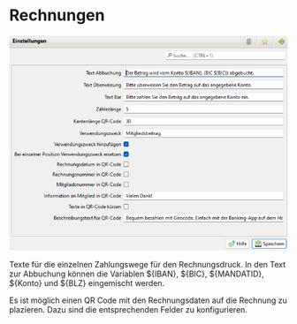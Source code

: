 # Rechnungen

![](img/Rechnungen.png)

Texte für die einzelnen Zahlungswege für den Rechnungsdruck. In den Text zur Abbuchung können die Variablen ${IBAN}, ${BIC}, ${MANDATID}, ${Konto} und ${BLZ} eingemischt werden.

Es ist möglich einen QR Code mit den Rechnungsdaten auf die Rechnung zu plazieren. Dazu sind die entsprechenden Felder zu konfigurieren.
